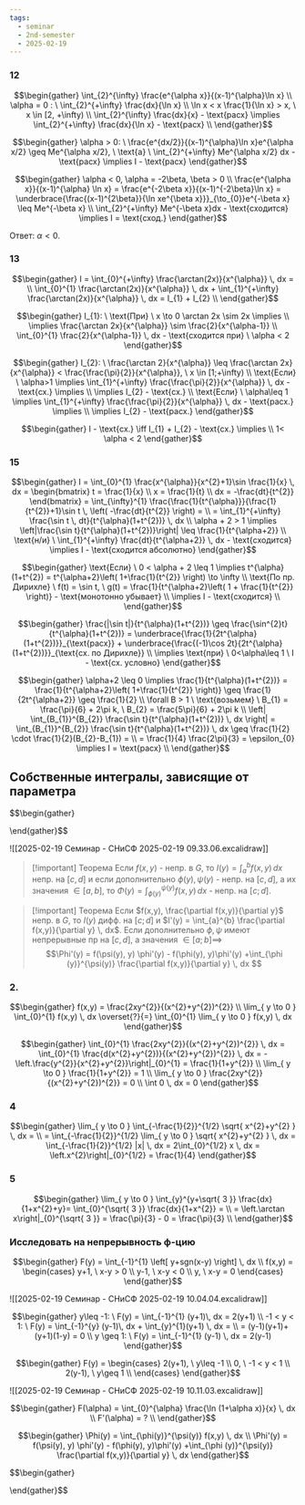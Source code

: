 ```yaml
---
tags:
  - seminar
  - 2nd-semester
  - 2025-02-19
---
```


### 12

$$\begin{gather}
\int_{2}^{\infty} \frac{e^{\alpha x}}{(x-1)^{\alpha}\ln x} \\
\alpha = 0 : \ \int_{2}^{+\infty} \frac{dx}{\ln x} \\
\ln x < x \frac{1}{\ln x} > x, \ x \in [2, +\infty) \\
\int_{2}^{\infty} \frac{dx}{x} - \text{расх} \implies \int_{2}^{+\infty} \frac{dx}{\ln x} - \text{расх} \\
\end{gather}$$

$$\begin{gather}
\alpha > 0: \ \frac{e^{dx/2}}{(x-1)^{\alpha}\ln x}e^{\alpha x/2} \geq Me^{\alpha x/2}, \ \text{а} \ \int_{2}^{+\infty} Me^{\alpha x/2} dx - \text{расх} \implies I - \text{расх}
\end{gather}$$

$$\begin{gather}
\alpha < 0, \alpha = -2\beta, \beta > 0 \\
\frac{e^{\alpha x}}{(x-1)^{\alpha} \ln x} = \frac{e^{-2\beta x}}{(x-1)^{-2\beta}\ln x} = \underbrace{\frac{(x-1)^{2\beta}}{\ln xe^{\beta x}}}_{\to_{0}}e^{-\beta x} \leq Me^{-\beta x} \\
\int_{2}^{+\infty} Me^{-\beta x}dx  - \text{сходится}  \implies I = \text{сход.}
\end{gather}$$

Ответ: $\alpha < 0$.

### 13

$$\begin{gather}
I = \int_{0}^{+\infty} \frac{\arctan(2x)}{x^{\alpha}} \, dx = \\
\int_{0}^{1} \frac{\arctan(2x)}{x^{\alpha}} \, dx + \int_{1}^{+\infty} \frac{\arctan(2x)}{x^{\alpha}} \, dx = I_{1} + I_{2} \\
\end{gather}$$

$$\begin{gather}
I_{1}: \ \text{При} \ x \to 0 \arctan 2x \sim 2x \implies \\
\implies \frac{\arctan 2x}{x^{\alpha}} \sim \frac{2}{x^{\alpha-1}} \\
\int_{0}^{1} \frac{2}{x^{\alpha-1}} \, dx - \text{сходится при} \ \alpha < 2
\end{gather}$$

$$\begin{gather}
I_{2}: \ \frac{\arctan 2}{x^{\alpha}} \leq \frac{\arctan 2x}{x^{\alpha}} < \frac{\frac{\pi}{2}}{x^{\alpha}}, \ x \in [1;+\infty) \\
\text{Если} \ \alpha>1 \implies \int_{1}^{+\infty} \frac{\frac{\pi}{2}}{x^{\alpha}} \, dx  - \text{сх.} \implies \\
\implies I_{2} - \text{сх.} \\
\text{Если} \ \alpha\leq 1 \implies \int_{1}^{+\infty} \frac{\frac{\pi}{2}}{x^{\alpha}} \, dx  - \text{расх.} \implies \\
\implies I_{2} - \text{расх.}
\end{gather}$$

$$\begin{gather}
I - \text{сх.} \iff I_{1} + I_{2} - \text{сх.} \implies \\
1< \alpha < 2
\end{gather}$$

### 15

$$\begin{gather}
I = \int_{0}^{1} \frac{x^{\alpha}}{x^{2}+1}\sin \frac{1}{x} \, dx  = \begin{bmatrix}
t = \frac{1}{x} \\
x = \frac{1}{t} \\
dx = -\frac{dt}{t^{2}}
\end{bmatrix} = \int_{\infty}^{1} \frac{\frac{1}{t^{\alpha}}}{\frac{1}{t^{2}}+1}\sin t \, \left( -\frac{dt}{t^{2}} \right) = \\
= \int_{1}^{+\infty} \frac{\sin t \, dt}{t^{\alpha}(1+t^{2})} \, dx \\
\alpha + 2 > 1 \implies \left|\frac{\sin t}{t^{\alpha}(1+t^{2})}\right| \leq \frac{1}{t^{\alpha+2}} \\
\text{н/и} \ \int_{1}^{+\infty} \frac{dt}{t^{\alpha+2}}  \, dx  - \text{сходится} \implies I - \text{сходится абсолютно}
\end{gather}$$

$$\begin{gather}
\text{Если} \ 0 < \alpha + 2 \leq 1 \implies t^{\alpha}(1+t^{2}) = t^{\alpha+2}\left( 1+\frac{1}{t^{2}} \right) \to \infty \\
\text{По пр. Дирихле} \ f(t) = \sin t, \ g(t) = \frac{1}{t^{\alpha+2}\left( 1 + \frac{1}{t^{2}} \right)} - \text{монотонно убывает} \\
\implies I - \text{сходится} \\
\end{gather}$$

$$\begin{gather}
\frac{|\sin t|}{t^{\alpha}(1+t^{2})} \geq \frac{\sin^{2}t}{t^{\alpha}(1+t^{2})} = \underbrace{\frac{1}{2t^{\alpha}(1+t^{2})}}_{\text{расх}} + \underbrace{\frac{(-1)\cos 2t}{2t^{\alpha}(1+t^{2})}}_{\text{сх. по Дирихле}} \\
\implies \text{при} \ 0<\alpha\leq 1 \ I - \text{сх. условно}
\end{gather}$$

$$\begin{gather}
\alpha+2 \leq 0 \implies \frac{1}{t^{\alpha}(1+t^{2})} = \frac{1}{t^{\alpha+2}\left( 1+\frac{1}{t^{2}} \right)} \geq \frac{1}{2t^{\alpha+2}} \geq \frac{1}{2} \\
\forall B > 1 \ \text{возьмем} \ B_{1} = \frac{\pi}{6} + 2\pi k, \ B_{2} = \frac{5\pi}{6} + 2\pi k \\
\left| \int_{B_{1}}^{B_{2}} \frac{\sin t}{t^{\alpha}(1+t^{2})} \, dx  \right| = \int_{B_{1}}^{B_{2}} \frac{\sin t}{t^{\alpha}(1+t^{2})} \, dx \geq \frac{1}{2} \cdot \frac{1}{2}(B_{2}-B_{1}) = \\
= \frac{1}{4} \frac{2\pi}{3} = \epsilon_{0} \implies I = \text{расх} \\
\end{gather}$$

## Собственные интегралы, зависящие от параметра

$$\begin{gather}

\end{gather}$$

![[2025-02-19 Семинар - СНиСФ 2025-02-19 09.33.06.excalidraw]]

> [!important] Теорема
> Если $f(x,y)$ - непр. в $G$, то $I(y) = \int_{a}^{b} f(x,y) \, dx$ непр. на $[c, d]$ и если дополнительно $\phi(y), \psi(y)$ - непр. на $[c,d]$, а их значения $\in [a, b]$, то $\Phi(y) = \int_{\phi(y)}^{\psi(y)} f(x,y) \, dx$ - непр. на $[c;d]$.

> [!important] Теорема
> Если $f(x,y), \frac{\partial f(x,y)}{\partial y}$ непр. в $G$, то $I(y)$ дифф. на $[c;d]$ и $I'(y) = \int_{a}^{b} \frac{\partial f(x,y)}{\partial y} \, dx$. Если дополнительно $\phi, \psi$ имеют непрерывные пр на $[c,d]$, а значения $\in [a;b] \implies$
> $$\Phi'(y) = f(\psi(y), y) \phi'(y) - f(\phi(y), y)\phi'(y) +\int_{\phi (y)}^{\psi(y)} \frac{\partial f(x,y)}{\partial y}  \, dx $$

### 2.

$$\begin{gather}
f(x,y) = \frac{2xy^{2}}{(x^{2}+y^{2})^{2}} \\
\lim_{ y \to 0 } \int_{0}^{1} f(x,y) \, dx \overset{?}{=} \int_{0}^{1} \lim_{ y \to 0 } f(x,y) \, dx 
\end{gather}$$

$$\begin{gather}
\int_{0}^{1} \frac{2xy^{2}}{(x^{2}+y^{2})^{2}} \, dx = \int_{0}^{1} \frac{d(x^{2}+y^{2})}{(x^{2}+y^{2})^{2}} \, dx = -\left.\frac{y^{2}}{x^{2}+y^{2}}\right|_{0}^{1} = \frac{1}{1+y^{2}} \\
\lim_{ y \to 0 } \frac{1}{1+y^{2}} = 1 \\
\lim_{ y \to 0 } \frac{2xy^{2}}{(x^{2}+y^{2})^{2}} = 0 \\
\int 0 \, dx  = 0
\end{gather}$$

### 4

$$\begin{gather}
\lim_{ y \to 0 } \int_{-\frac{1}{2}}^{1/2} \sqrt{ x^{2}+y^{2} } \, dx = \\
= \int_{-\frac{1}{2}}^{1/2} \lim_{ y \to 0 } \sqrt{ x^{2}+y^{2} } \, dx = \int_{-\frac{1}{2}}^{1/2} |x| \, dx  = 2\int_{0}^{1/2} x \, dx  = \left.x^{2}\right|_{0}^{1/2} = \frac{1}{4}
\end{gather}$$

### 5

$$\begin{gather}
\lim_{ y \to 0 } \int_{y}^{y+\sqrt{ 3 }} \frac{dx}{1+x^{2}+y}= \int_{0}^{\sqrt{ 3 }} \frac{dx}{1+x^{2}}  = \\
= \left.\arctan x\right|_{0}^{\sqrt{ 3 }} = \frac{\pi}{3} - 0 = \frac{\pi}{3} \\
\end{gather}$$

### Исследовать на непрерывность ф-цию

$$\begin{gather}
F(y) = \int_{-1}^{1} \left[ y+sgn(x-y) \right]  \, dx  \\
f(x,y) = \begin{cases}
y+1, \ x-y > 0 \\
y-1, \ x-y < 0 \\
y, \ x-y = 0
\end{cases}
\end{gather}$$

![[2025-02-19 Семинар - СНиСФ 2025-02-19 10.04.04.excalidraw]]

$$\begin{gather}
y\leq -1: \ F(y) = \int_{-1}^{1} (y+1)\, dx = 2(y+1) \\
-1 < y < 1: \ F(y) = \int_{-1}^{y} (y-1)\, dx + \int_{y}^{1}(y+1) \, dx  = \\
= (y-1)(y+1)+(y+1)(1-y) = 0 \\
y \geq 1: \ F(y) = \int_{-1}^{1} (y-1) \, dx = 2(y-1)
\end{gather}$$

$$\begin{gather}
F(y) = \begin{cases}
2(y+1), \ y\leq -1 \\
0, \ -1 < y < 1 \\
2(y-1), \ y\geq 1 \\
\end{cases}
\end{gather}$$

![[2025-02-19 Семинар - СНиСФ 2025-02-19 10.11.03.excalidraw]]

$$\begin{gather}
F(\alpha) = \int_{0}^{\alpha} \frac{\ln (1+\alpha x)}{x} \, dx \\
F'(\alpha) = ? \\
\end{gather}$$

$$\begin{gather}
\Phi(y) = \int_{\phi(y)}^{\psi(y)} f(x,y) \, dx \\
\Phi'(y) = f(\psi(y), y) \phi'(y) - f(\phi(y), y)\phi'(y) +\int_{\phi (y)}^{\psi(y)} \frac{\partial f(x,y)}{\partial y}  \, dx 
\end{gather}$$

$$\begin{gather}

\end{gather}$$